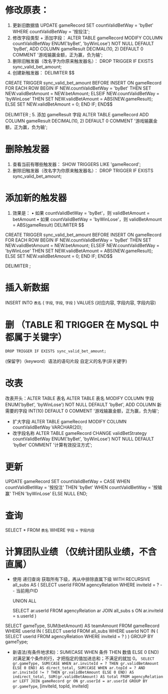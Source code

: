 # 修改原表：
1. 更新旧数据值
    UPDATE gameRecord
SET countValidBetWay = 'byBet'
WHERE countValidBetWay = '按投注';
 2. 修改字段类型 + 添加字段：
 ALTER TABLE gameRecord
MODIFY COLUMN countValidBetWay ENUM('byBet', 'byWinLose') NOT NULL DEFAULT 'byBet',
ADD COLUMN gameResult DECIMAL(10, 2) DEFAULT 0 COMMENT '游戏输赢金额，正为赢，负为输'; 
3. 删除旧触发器（改名字为你原来触发器名）：
   DROP TRIGGER IF EXISTS sync_valid_bet_amount;
4. 创建新触发器：
DELIMITER $$

CREATE TRIGGER sync_valid_bet_amount
BEFORE INSERT ON gameRecord
FOR EACH ROW
BEGIN
    IF NEW.countValidBetWay = 'byBet' THEN
        SET NEW.validBetAmount = NEW.betAmount;
    ELSEIF NEW.countValidBetWay = 'byWinLose' THEN
        SET NEW.validBetAmount = ABS(NEW.gameResult);
    ELSE
        SET NEW.validBetAmount = 0;
    END IF;
END$$

DELIMITER ;
 5. 添加 gameResult 字段
    ALTER TABLE gameRecord
ADD COLUMN gameResult DECIMAL(10, 2) DEFAULT 0 COMMENT '游戏输赢金额，正为赢，负为输';

# 删除触发器
 1. 查看当前有哪些触发器：
  SHOW TRIGGERS LIKE 'gameRecord';
  2. 删除旧触发器（改名字为你原来触发器名）：
   DROP TRIGGER IF EXISTS sync_valid_bet_amount;

# 添加新的触发器
 1. 效果是：
	•	如果 countValidBetWay = 'byBet'，则 validBetAmount = betAmount
	•	如果 countValidBetWay = 'byWinLose'，则 validBetAmount = ABS(gameResult)
 DELIMITER $$

CREATE TRIGGER sync_valid_bet_amount
BEFORE INSERT ON gameRecord
FOR EACH ROW
BEGIN
    IF NEW.countValidBetWay = 'byBet' THEN
        SET NEW.validBetAmount = NEW.betAmount;
    ELSEIF NEW.countValidBetWay = 'byWinLose' THEN
        SET NEW.validBetAmount = ABS(NEW.gameResult);
    ELSE
        SET NEW.validBetAmount = 0;
    END IF;
END$$

DELIMITER ;



# 插入新数据
INSERT INTO
    `表名` (
        `字段`,
        `字段`,
        `字段`
    )
VALUES (对应内容, 字段内容, 字段内容)

# 删 （TABLE 和 TRIGGER 在 MySQL 中都属于关键字）
    DROP TRIGGER IF EXISTS sync_valid_bet_amount;
(保留字)（keyword）语法的语句片段   自定义的名字(非关键字)

# 改表 
改表开头：ALTER TABLE 表名
ALTER TABLE 表名
MODIFY COLUMN 字段 ENUM('byBet', 'byWinLose') NOT NULL DEFAULT 'byBet',
ADD COLUMN 新需要的字段 INT(10) DEFAULT 0 COMMENT '游戏输赢金额，正为赢，负为输';
- 扩大字段
  ALTER TABLE gameRecord
MODIFY COLUMN countValidBetWay VARCHAR(20);
- 改字段名称
ALTER TABLE gameRecord
CHANGE validBetStrategy countValidBetWay ENUM('byBet', 'byWinLose') NOT NULL DEFAULT 'byBet' COMMENT '计算有效投注方式';

# 更新
UPDATE gameRecord
SET countValidBetWay = CASE
  WHEN countValidBetWay = '按投注' THEN 'byBet'
  WHEN countValidBetWay = '按输赢' THEN 'byWinLose'
  ELSE NULL
END;

# 查询 
SELECT * FROM `表名`
WHERE `字段` = `字段内容`

# 计算团队业绩 （仅统计团队业绩，不含直属）
- 使用 递归查询 获取所有下级，再从中排除直属下级
WITH RECURSIVE all_subs AS (
  SELECT userId
  FROM agencyRelation
  WHERE inviteId = ? -- 当前用户ID

  UNION ALL

  SELECT ar.userId
  FROM agencyRelation ar
  JOIN all_subs s ON ar.inviteId = s.userId
)

SELECT gameType, SUM(betAmount) AS teamAmount
FROM gameRecord
WHERE userId IN (
  SELECT userId FROM all_subs
  WHERE userId NOT IN (
    SELECT userId FROM agencyRelation WHERE inviteId = ?
  )
)
GROUP BY gameType;

- 新语法(有条件地求和)：SUM(CASE WHEN 条件 THEN 数值 ELSE 0 END)
   对满足某个条件的行，才把指定的值加进总和；不满足的就加 0。
   ` SELECT gr.gameType,
    SUM(CASE WHEN ar.inviteId = ? THEN gr.validBetAmount ELSE 0 END) AS direct_total,
    SUM(CASE WHEN ar.topId = ? AND ar.inviteId != ? THEN gr.validBetAmount ELSE 0 END) AS indirect_total,
    SUM(gr.validBetAmount) AS total
    FROM agencyRelation ar
    LEFT JOIN gameRecord gr ON gr.userId = ar.userId
    GROUP BY gr.gameType `,
    [inviteId, topId, inviteId]

   